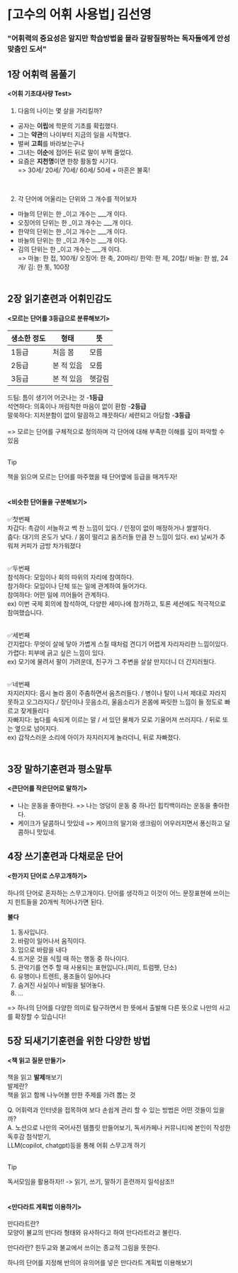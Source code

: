 # ⌈고수의 어휘 사용법⌋  김선영

### "어휘력의 중요성은 알지만 학습방법을 몰라 갈팡질팡하는 독자들에게 안성맞춤인 도서"


## 1장 어휘력 몸풀기

#### <어휘 기초대사량 Test>
1. 다음의 나이는 몇 살을 가리킬까?
- 공자는 **이립**에 학문의 기초를 확립했다.
- 그는 **약관**의 나이부터 지금의 일을 시작했다.
- 벌써 **고희**를 바라보는구나
- 그녀는 **이순**에 접어든 뒤로 말이 부쩍 줄었다.
- 요즘은 **지천명**이면 한창 활동할 시기다. <br>
  => 30세/ 20세/ 70세/ 60세/ 50세 + 마흔은 불혹!
 
<br>

2. 각 단어에 어울리는 단위와 그 개수를 적어보자
- 마늘의 단위는 한 _이고 개수는 ___개 이다.
- 오징어의 단위는 한 _이고 개수는 ___개 이다.
- 한약의 단위는 한 _이고 개수는 ___개 이다.
- 바늘의 단위는 한 _이고 개수는 ___개 이다.
- 김의 단위는 한 _이고 개수는 ___개 이다. <br>
 => 마늘: 한 접, 100개/ 오징어: 한 축, 20마리/ 한약: 한 제, 20첩/ 바늘: 한 쌈, 24개/ 김: 한 톳, 100장 <br><br>


## 2장 읽기훈련과 어휘민감도 <br>
 #### <모르는 단어를 3등급으로 분류해보기>

|생소한 정도 |형태|뜻|              
|--|--|--|
|1등급|처음 봄|모름|
|2등급|본 적 있음|모름| 
|3등급|본 적 있음|헷갈림| <br>

드팀: 틈이 생기어 어긋나는 것 -**1등급** <br>
석연하다: 의혹이나 꺼림칙한 마음이 없이 환함 -**2등급** <br>
말쑥하다: 지저분함이 없이 말끔하고 꺠끗하다/ 세련되고 아담함 -**3등급** <br> <br>
=> 모르는 단어를 구체적으로 정의하며 각 단어에 대해 부족한 이해를 깊이 파악할 수 있음 <br><br>

 > [!TIP]
 > 책을 읽으며 모르는 단어를 마주했을 때 단어옆에 등급을 매겨두자! <br><br>

#### <비슷한 단어들을 구분해보기>
✅첫번째 <br>
차갑다: 촉감이 서늘하고 썩 찬 느낌이 있다. / 인정이 없이 매정하거나 쌀쌀하다. <br>
춥다: 대기의 온도가 낮다. / 몸이 떨리고 움츠러들 만큼 찬 느낌이 있다.
ex) 날씨가 추워져 커피가 금방 차가워졌다 <br><br>

✅두번째 <br>
참석하다: 모임이나 회의 따위의 자리에 참여하다.<br>
참가하다: 모임이나 단체 또는 일에 관계하여 들어가다.<br>
참여하다: 어떤 일에 끼어들어 관계하다.<br>
ex) 이번 국제 회의에 참석하여, 다양한 세미나에 참가하고, 토론 세션에도 적극적으로 참여했습니다.<br><br>

✅세번째 <br>
간지럽다: 무엇이 살에 닿아 가볍게 스칠 때처럼 견디기 어렵게 자리자리한 느낌이있다.<br>
가렵다: 피부에 긁고 싶은 느낌이 있다.<br>
ex) 모기에 물려서 팔이 가려운데, 친구가 그 주변을 살살 만지더니 더 간지러웠다.<br><br>

✅네번째 <br>
자지러지다: 몹시 놀라 몸이 주춤하면서 움츠러들다. / 병이나 탈이 나서 제대로 자라지 못하고 오그라지다./ 장단이나 웃음소리, 울음소리가 온몸에 짜릿한 느낌이 들 정도로 빠르고 잦게들리다<br>
자빠지다:  눕다를 속되게 이르는 말 / 서 있던 물체가 모로 기울어져 쓰러지다. / 뒤로 또는 옆으로 넘어지다. <br>
ex) 갑작스러운 소리에 아이가 자지러지게 놀라더니, 뒤로 자빠졌다. <br><br>


## 3장 말하기훈련과 평소말투
#### <큰단어를 작은단어로 말하기>
- 나는 운동을 좋아한다. => 나는 엉덩이 운동 중 하나인 힙킥백이라는 운동을 좋아한다.
- 케이크가 달콤하니 맛있네 => 케이크의 딸기와 생크림이 어우러지면서 퐁신하고 달콤하니 맛있네.

## 4장 쓰기훈련과 다채로운 단어
#### <한가지 단어로 스무고개하기>
하나의 단어로 혼자하는 스무고개이다. 단어를 생각하고 이것이 어느 문장표현에 쓰이는지 힌트들을 20개씩 적어나가면 된다. <br>

**불다**
1. 동사입니다.
2. 바람이 일어나서 움직이다.
3. 입으로 바람을 내다
4. 뜨거운 것을 식힐 때 하는 행동 중 하나이다.
5. 관악기를 연주 할 때 사용되는 표현입니다.(피리, 트럼펫, 단소)
6. 유행이나 트렌트, 풍조들이 일어나다
7. 숨겨진 사실이나 비밀을 털어놓다.
8. ...

=> 하나의 단어를 다양한 의미로 탐구하면서 한 뜻에서 출발해 다른 뜻으로 나만의 사고를 확장할 수 있습니다!


## 5장 되새기기훈련을 위한 다양한 방법
#### <책 읽고 질문 만들기>
책을 읽고 **발제**해보기 <br>
발제란? <br>
책을 읽고 함께 나누어볼 만한 주제를 가려 뽑는 것 <br>

 Q. 어휘력과 인터넷을 접목하여 보다 손쉽게 관리 할 수 있는 방법은 어떤 것들이 있을까? <br>
 A. 노션으로 나만의 국어사전 템플릿 만들어보기, 독서카페나 커뮤니티에 본인이 작성한 독후감 첨삭받기, <br>   LLM(copilot, chatgpt)등을 통해 어휘 스무고개 하기 <br><br>

 > [!TIP]
 > 독서모임을 활용하자!! -> 읽기, 쓰기, 말하기 훈련까지 일석삼조!! <br><br>



 #### <만다라트 게획법 이용하기>
만다라트란? <br>
모양이 뷸교의 만다라 형태와 유사하다고 하여 만다라트라고 불린다. <br>

만다라란?
힌두교와 불교에서 쓰이는 종교적 그림을 뜻한다. <br>



 하나의 단어를 지정해 반의어 유의어를 넣은 만다라트 계획법 이용해보기

